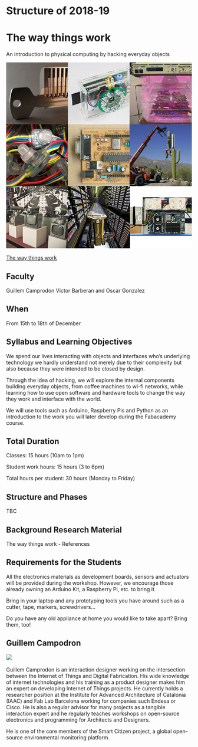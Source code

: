 Structure of 2018-19
======================

# The way things work

An introduction to physical computing by hacking everyday objects

![](images/image_1.jpg)

[The way things work](https://hackmd.io/ys7lcCDJSeq69meSeGnIXg?view)


## Faculty
Guillem Camprodon Victor Barberan and Oscar Gonzalez

## When  
From 15th to 18th of December

## Syllabus and Learning Objectives

We spend our lives interacting with objects and interfaces who’s underlying technology we hardly understand not merely due to their complexity but also because they were intended to be closed by design.

Through the idea of hacking, we will explore the internal components building everyday objects, from coffee machines to wi-fi networks, while learning how to use open software and hardware tools to change the way they work and interface with the world.

We will use tools such as Arduino, Raspberry Pis and Python as an introduction to the work you will later develop during the Fabacademy course.


## Total Duration
Classes: 15 hours (10am to 1pm)

Student work hours: 15 hours (3 to 6pm)

Total hours per student: 30 hours (Monday to Friday)

## Structure and Phases
TBC


## Background Research Material
The way things work - References


## Requirements for the Students
All the electronics materials as development boards, sensors and actuators will be provided during the workshop. However, we encourage those already owning an Arduino Kit, a Raspberry Pi, etc. to bring it.

Bring in your laptop and any prototyping tools you have around such as a cutter, tape, markers, screwdrivers…

Do you have any old appliance at home you would like to take apart? Bring them, too!


## Guillem Campodron

![](../../../../assets/images/faculty_photos/guillem_camprodon.jpg)

Guillem Camprodon is an interaction designer working on the intersection between the Internet of Things and Digital Fabrication.
His wide knowledge of internet technologies and his training as a product designer makes him an expert on developing Internet of Things projects. He currently holds a researcher position at the Institute for Advanced Architecture of Catalonia (IAAC) and Fab Lab Barcelona working for companies such Endesa or Cisco. He is also a regular advisor for many projects as a tangible interaction expert and he regularly teaches workshops on open-source electronics and programming for Architects and Designers.

He is one of the core members of the Smart Citizen project, a global open-source environmental monitoring platform.
